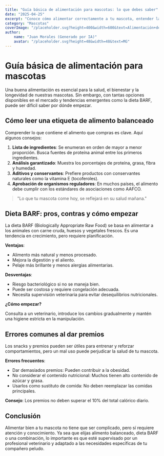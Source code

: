 ```yaml
---
title: "Guía básica de alimentación para mascotas: lo que debes saber"
date: "2025-04-25"
excerpt: "Conoce cómo alimentar correctamente a tu mascota, entender las etiquetas de alimentos balanceados, iniciar la dieta BARF y evitar errores comunes al dar premios."
category: "Mascotas"
coverImage: "/placeholder.svg?height=400&width=600&text=Alimentación+de+Mascotas"
author:
    name: "Juan Morales (Generado por IA)"
    avatar: "/placeholder.svg?height=48&width=48&text=MG"
---
```


# Guía básica de alimentación para mascotas

Una buena alimentación es esencial para la salud, el bienestar y la longevidad de nuestras mascotas. Sin embargo, con tantas opciones disponibles en el mercado y tendencias emergentes como la dieta BARF, puede ser difícil saber por dónde empezar.

## Cómo leer una etiqueta de alimento balanceado

Comprender lo que contiene el alimento que compras es clave. Aquí algunos consejos:

1. **Lista de ingredientes**: Se enumeran en orden de mayor a menor proporción. Busca fuentes de proteína animal entre los primeros ingredientes.
2. **Análisis garantizado**: Muestra los porcentajes de proteína, grasa, fibra y humedad.
3. **Aditivos y conservantes**: Prefiere productos con conservantes naturales como la vitamina E (tocoferoles).
4. **Aprobación de organismos reguladores**: En muchos países, el alimento debe cumplir con los estándares de asociaciones como AAFCO.

> "Lo que tu mascota come hoy, se reflejará en su salud mañana."

## Dieta BARF: pros, contras y cómo empezar

La dieta BARF (Biologically Appropriate Raw Food) se basa en alimentar a los animales con carne cruda, huesos y vegetales frescos. Es una tendencia en crecimiento, pero requiere planificación.

**Ventajas**:

-   Alimento más natural y menos procesado.
-   Mejora la digestión y el aliento.
-   Pelaje más brillante y menos alergias alimentarias.

**Desventajas**:

-   Riesgo bacteriológico si no se maneja bien.
-   Puede ser costosa y requiere congelación adecuada.
-   Necesita supervisión veterinaria para evitar desequilibrios nutricionales.

**¿Cómo empezar?**

Consulta a un veterinario, introduce los cambios gradualmente y mantén una higiene estricta en la manipulación.

## Errores comunes al dar premios

Los snacks y premios pueden ser útiles para entrenar y reforzar comportamientos, pero un mal uso puede perjudicar la salud de tu mascota.

**Errores frecuentes**:

-   Dar demasiados premios: Pueden contribuir a la obesidad.
-   No considerar el contenido nutricional: Muchos tienen alto contenido de azúcar y grasa.
-   Usarlos como sustituto de comida: No deben reemplazar las comidas principales.

**Consejo**: Los premios no deben superar el 10% del total calórico diario.

## Conclusión

Alimentar bien a tu mascota no tiene que ser complicado, pero sí requiere atención y conocimiento. Ya sea que elijas alimento balanceado, dieta BARF o una combinación, lo importante es que esté supervisado por un profesional veterinario y adaptado a las necesidades específicas de tu compañero peludo.

